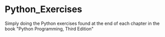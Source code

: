 Python_Exercises
================

Simply doing the Python exercises found at the end of each chapter in the book "Python Programming, Third Edition"
